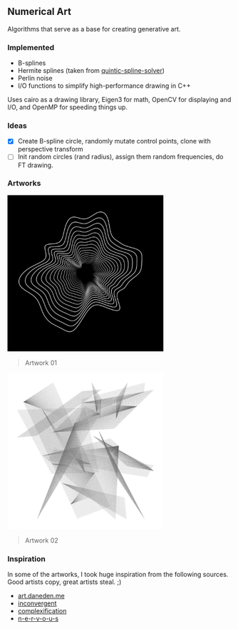 ## Numerical Art
Algorithms that serve as a base for creating generative art.

### Implemented
- B-splines
- Hermite splines (taken from [quintic-spline-solver](https://github.com/janhuenermann/quintic-spline-solver))
- Perlin noise
- I/O functions to simplify high-performance drawing in C++ 

Uses cairo as a drawing library, Eigen3 for math, OpenCV for displaying and I/O, and OpenMP for speeding things up.

### Ideas
- [x] Create B-spline circle, randomly mutate control points, clone with perspective transform
- [ ] Init random circles (rand radius), assign them random frequencies, do FT drawing.

### Artworks
<img src="artworks/01/rendering-2.jpg" width="350" />

> Artwork 01

<img src="artworks/02/rendering.jpg" width="350" />

> Artwork 02

### Inspiration
In some of the artworks, I took huge inspiration from the following sources. Good artists copy, great artists steal. ;)

- [art.daneden.me](https://art.daneden.me/)
- [inconvergent](https://inconvergent.net/generative/)
- [complexification](http://www.complexification.net/gallery/)
- [n-e-r-v-o-u-s](https://n-e-r-v-o-u-s.com)